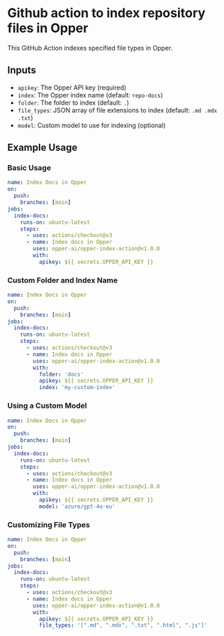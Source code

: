 # Github action to index repository files in Opper

This GitHub Action indexes specified file types in Opper.

## Inputs

- `apikey`: The Opper API key (required)
- `index`: The Opper index name (default: `repo-docs`)
- `folder`: The folder to index (default: `.`)
- `file_types`: JSON array of file extensions to index (default: `.md .mdx .txt`)
- `model`: Custom model to use for indexing (optional)

## Example Usage

### Basic Usage

```yaml
name: Index Docs in Opper
on:
  push:
    branches: [main]
jobs:
  index-docs:
    runs-on: ubuntu-latest
    steps:
      - uses: actions/checkout@v3
      - name: Index docs in Opper
        uses: opper-ai/opper-index-action@v1.0.0
        with:
          apikey: ${{ secrets.OPPER_API_KEY }}
```

### Custom Folder and Index Name

```yaml
name: Index Docs in Opper
on:
  push:
    branches: [main]
jobs:
  index-docs:
    runs-on: ubuntu-latest
    steps:
      - uses: actions/checkout@v3
      - name: Index docs in Opper
        uses: opper-ai/opper-index-action@v1.0.0
        with:
          folder: 'docs'
          apikey: ${{ secrets.OPPER_API_KEY }}
          index: 'my-custom-index'
```

### Using a Custom Model

```yaml
name: Index Docs in Opper
on:
  push:
    branches: [main]
jobs:
  index-docs:
    runs-on: ubuntu-latest
    steps:
      - uses: actions/checkout@v3
      - name: Index docs in Opper
        uses: opper-ai/opper-index-action@v1.0.0
        with:
          apikey: ${{ secrets.OPPER_API_KEY }}
          model: 'azure/gpt-4o-eu'
```


### Customizing File Types

```yaml
name: Index Docs in Opper
on:
  push:
    branches: [main]
jobs:
  index-docs:
    runs-on: ubuntu-latest
    steps:
      - uses: actions/checkout@v3
      - name: Index docs in Opper
        uses: opper-ai/opper-index-action@v1.0.0
        with:
          apikey: ${{ secrets.OPPER_API_KEY }}
          file_types: '[".md", ".mdx", ".txt", ".html", ".js"]'
```
